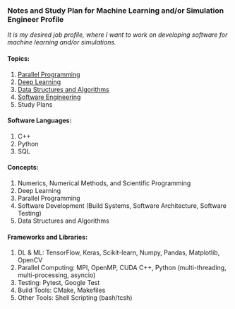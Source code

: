 ### Notes and Study Plan for Machine Learning and/or Simulation Engineer Profile

_It is my desired job profile, where I want to work on developing software for machine learning and/or simulations._

#### Topics:
1. [Parallel Programming](parallel-programming/)
2. [Deep Learning](deep-learning/)
3. [Data Structures and Algorithms](dsa/)
4. [Software Engineering](swe/)
5. Study Plans

#### Software Languages:
1. C++
2. Python
3. SQL

#### Concepts:
1. Numerics, Numerical Methods, and Scientific Programming
2. Deep Learning
3. Parallel Programming
4. Software Development (Build Systems, Software Architecture, Software Testing)
5. Data Structures and Algorithms

#### Frameworks and Libraries:
1. DL & ML: TensorFlow, Keras, Scikit-learn, Numpy, Pandas, Matplotlib, OpenCV
2. Parallel Computing: MPI, OpenMP, CUDA C++, Python (multi-threading, multi-processing, asyncio)
3. Testing: Pytest, Google Test
4. Build Tools: CMake, Makefiles
5. Other Tools: Shell Scripting (bash/tcsh)
